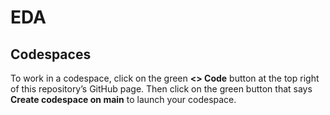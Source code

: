 # EDA

## Codespaces
To work in a codespace, click on the green **<> Code** button at the top right of this repository’s GitHub page. Then click on the green button that says **Create codespace on main** to launch your codespace.